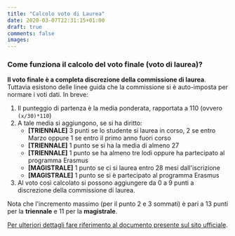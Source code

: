 ```yaml
---
title: "Calcolo voto di Laurea"
date: 2020-03-07T22:31:15+01:00
draft: true
comments: false
images:
---
```


### Come funziona il calcolo del voto finale (voto di laurea)?

**Il voto finale è a completa discrezione della commissione di laurea**. Tuttavia esistono delle
linee guida che la commissione si è auto-imposta per normare i voti dati. In breve:

1. Il punteggio di partenza è la media ponderata, rapportata a 110 (ovvero `(x/30)*110`)
2. A tale media si aggiungono, se si ha diritto:
   * **[TRIENNALE]** 3 punti se lo studente si laurea in corso, 2 se entro Marzo oppure 1 se entro il primo anno
   fuori corso
   * **[TRIENNALE]** 1 punto se si ha la media di almeno 27
   * **[TRIENNALE]** 1 punto se ha almeno tre lodi oppure ha partecipato al programma Erasmus
   * **[MAGISTRALE]** 1 punto se ci si laurea entro 28 mesi dall'iscrizione
   * **[MAGISTRALE]** 1 punto se si è partecipato al programma Erasmus
3. Al voto così calcolato si possono aggiungere da 0 a 9 punti a discrezione della commissione
di laurea.

Nota che l'incremento massimo (per il punto 2 e 3 sommati) è pari a 13 punti per la **triennale** e 11 per la **magistrale**.

[Per ulteriori dettagli fare riferimento al documento presente sul sito ufficiale](https://www.studiareinformatica.uniroma1.it/sites/default/files/Calcolo%20voto-laurea%20.pdf).